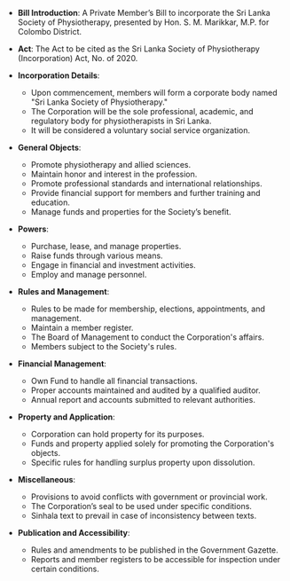 - **Bill Introduction**: A Private Member’s Bill to incorporate the Sri Lanka Society of Physiotherapy, presented by Hon. S. M. Marikkar, M.P. for Colombo District.
- **Act**: The Act to be cited as the Sri Lanka Society of Physiotherapy (Incorporation) Act, No. of 2020.
- **Incorporation Details**:
  - Upon commencement, members will form a corporate body named "Sri Lanka Society of Physiotherapy."
  - The Corporation will be the sole professional, academic, and regulatory body for physiotherapists in Sri Lanka.
  - It will be considered a voluntary social service organization.
  
- **General Objects**:
  - Promote physiotherapy and allied sciences.
  - Maintain honor and interest in the profession.
  - Promote professional standards and international relationships.
  - Provide financial support for members and further training and education.
  - Manage funds and properties for the Society’s benefit.

- **Powers**:
  - Purchase, lease, and manage properties.
  - Raise funds through various means.
  - Engage in financial and investment activities.
  - Employ and manage personnel.
  
- **Rules and Management**:
  - Rules to be made for membership, elections, appointments, and management.
  - Maintain a member register.
  - The Board of Management to conduct the Corporation's affairs.
  - Members subject to the Society's rules.

- **Financial Management**:
  - Own Fund to handle all financial transactions.
  - Proper accounts maintained and audited by a qualified auditor.
  - Annual report and accounts submitted to relevant authorities.

- **Property and Application**:
  - Corporation can hold property for its purposes.
  - Funds and property applied solely for promoting the Corporation's objects.
  - Specific rules for handling surplus property upon dissolution.

- **Miscellaneous**:
  - Provisions to avoid conflicts with government or provincial work.
  - The Corporation’s seal to be used under specific conditions.
  - Sinhala text to prevail in case of inconsistency between texts.

- **Publication and Accessibility**:
  - Rules and amendments to be published in the Government Gazette.
  - Reports and member registers to be accessible for inspection under certain conditions.